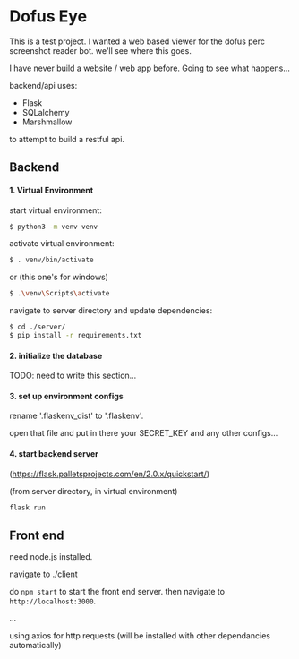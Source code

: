 # Dofus Eye
This is a test project. I wanted a web based viewer for the dofus perc screenshot reader bot. we'll see where this goes.

I have never build a website / web app before. Going to see what happens...

backend/api uses:
- Flask
- SQLalchemy
- Marshmallow

to attempt to build a restful api.

## Backend
#### 1. Virtual Environment

start virtual environment:
```bash
$ python3 -m venv venv
```

activate virtual environment:
```bash
$ . venv/bin/activate
```

or (this one's for windows)
```bash
$ .\venv\Scripts\activate
```

navigate to server directory and update dependencies:
```bash
$ cd ./server/
$ pip install -r requirements.txt
```

#### 2. initialize the database

TODO: need to write this section...

#### 3. set up environment configs

rename '.flaskenv_dist' to '.flaskenv'.

open that file and put in there your SECRET_KEY and any other configs...

#### 4. start backend server
(https://flask.palletsprojects.com/en/2.0.x/quickstart/)

(from server directory, in virtual environment)
```bash
flask run
```

## Front end

need node.js installed.

navigate to ./client

do `npm start` to start the front end server. then navigate to `http://localhost:3000`.

...


using axios for http requests (will be installed with other dependancies automatically)